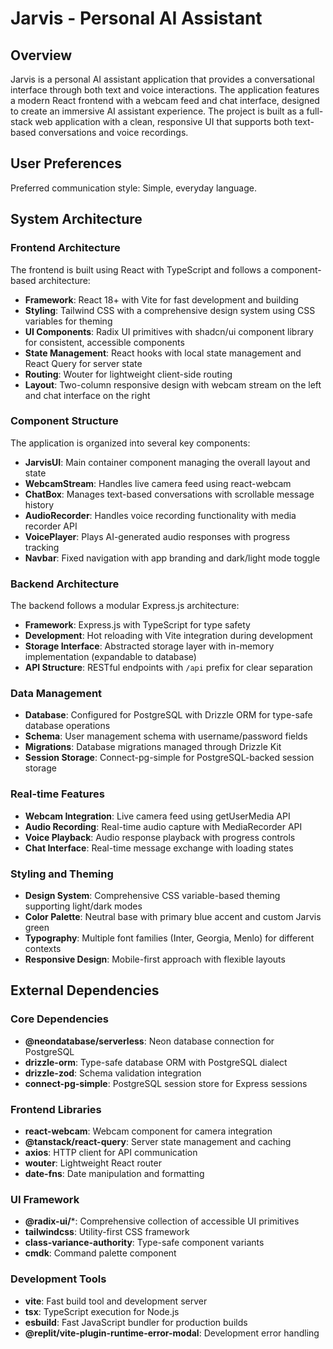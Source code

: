 # Jarvis - Personal AI Assistant

## Overview

Jarvis is a personal AI assistant application that provides a conversational interface through both text and voice interactions. The application features a modern React frontend with a webcam feed and chat interface, designed to create an immersive AI assistant experience. The project is built as a full-stack web application with a clean, responsive UI that supports both text-based conversations and voice recordings.

## User Preferences

Preferred communication style: Simple, everyday language.

## System Architecture

### Frontend Architecture
The frontend is built using React with TypeScript and follows a component-based architecture:

- **Framework**: React 18+ with Vite for fast development and building
- **Styling**: Tailwind CSS with a comprehensive design system using CSS variables for theming
- **UI Components**: Radix UI primitives with shadcn/ui component library for consistent, accessible components
- **State Management**: React hooks with local state management and React Query for server state
- **Routing**: Wouter for lightweight client-side routing
- **Layout**: Two-column responsive design with webcam stream on the left and chat interface on the right

### Component Structure
The application is organized into several key components:

- **JarvisUI**: Main container component managing the overall layout and state
- **WebcamStream**: Handles live camera feed using react-webcam
- **ChatBox**: Manages text-based conversations with scrollable message history
- **AudioRecorder**: Handles voice recording functionality with media recorder API
- **VoicePlayer**: Plays AI-generated audio responses with progress tracking
- **Navbar**: Fixed navigation with app branding and dark/light mode toggle

### Backend Architecture
The backend follows a modular Express.js architecture:

- **Framework**: Express.js with TypeScript for type safety
- **Development**: Hot reloading with Vite integration during development
- **Storage Interface**: Abstracted storage layer with in-memory implementation (expandable to database)
- **API Structure**: RESTful endpoints with `/api` prefix for clear separation

### Data Management
- **Database**: Configured for PostgreSQL with Drizzle ORM for type-safe database operations
- **Schema**: User management schema with username/password fields
- **Migrations**: Database migrations managed through Drizzle Kit
- **Session Storage**: Connect-pg-simple for PostgreSQL-backed session storage

### Real-time Features
- **Webcam Integration**: Live camera feed using getUserMedia API
- **Audio Recording**: Real-time audio capture with MediaRecorder API
- **Voice Playback**: Audio response playback with progress controls
- **Chat Interface**: Real-time message exchange with loading states

### Styling and Theming
- **Design System**: Comprehensive CSS variable-based theming supporting light/dark modes
- **Color Palette**: Neutral base with primary blue accent and custom Jarvis green
- **Typography**: Multiple font families (Inter, Georgia, Menlo) for different contexts
- **Responsive Design**: Mobile-first approach with flexible layouts

## External Dependencies

### Core Dependencies
- **@neondatabase/serverless**: Neon database connection for PostgreSQL
- **drizzle-orm**: Type-safe database ORM with PostgreSQL dialect
- **drizzle-zod**: Schema validation integration
- **connect-pg-simple**: PostgreSQL session store for Express sessions

### Frontend Libraries
- **react-webcam**: Webcam component for camera integration
- **@tanstack/react-query**: Server state management and caching
- **axios**: HTTP client for API communication
- **wouter**: Lightweight React router
- **date-fns**: Date manipulation and formatting

### UI Framework
- **@radix-ui/***: Comprehensive collection of accessible UI primitives
- **tailwindcss**: Utility-first CSS framework
- **class-variance-authority**: Type-safe component variants
- **cmdk**: Command palette component

### Development Tools
- **vite**: Fast build tool and development server
- **tsx**: TypeScript execution for Node.js
- **esbuild**: Fast JavaScript bundler for production builds
- **@replit/vite-plugin-runtime-error-modal**: Development error handling
